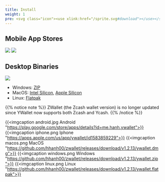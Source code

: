 ```yaml
---
title: Install
weight: 1
pre: <svg class="icon"><use xlink:href="/sprite.svg#download"></use></svg>
---
```


## Mobile App Stores

<a href="https://play.google.com/store/apps/details?id=me.hanh.ywallet"><img class="download-badge" src="../google-store-badge.svg"></a>
<a href="https://apps.apple.com/us/app/ywallet/id1583859229"><img class="download-badge" src="../apple-store-badge.svg"></a>

## Desktop Binaries
<a href="https://www.microsoft.com/en-us/p/ywallet/9pjz924hs2s6"><img class="download-badge" src="../microsoft-store-badge.svg"></a>
- Windows: [ZIP](https://github.com/hhanh00/zwallet/releases/download/v1.2.13/ywallet.zip)
- MacOS: [Intel Silicon](https://github.com/hhanh00/zwallet/releases/download/v1.2.13/ywallet.dmg), [Apple Silicon](https://github.com/hhanh00/zwallet/releases/download/v1.2.13/ywallet-m1.dmg)
- Linux: [Flatpak](https://github.com/hhanh00/zwallet/releases/download/v1.2.13/ywallet.flatpak)


{{% notice note %}}
ZWallet (the Zcash wallet version) is no longer updated since YWallet now supports both Zcash and Ycash. 
{{% /notice %}} 


{{<imgcaption android.jpg Android "https://play.google.com/store/apps/details?id=me.hanh.ywallet">}}
{{<imgcaption iphone.png Iphone "https://apps.apple.com/us/app/ywallet/id1583859229">}}
{{<imgcaption macos.png MacOS "https://github.com/hhanh00/zwallet/releases/download/v1.2.13/ywallet.dmg">}}
{{<imgcaption windows.png Windows "https://github.com/hhanh00/zwallet/releases/download/v1.2.13/ywallet.zip">}}
{{<imgcaption linux.png Linux "https://github.com/hhanh00/zwallet/releases/download/v1.2.13/ywallet.flatpak">}}

